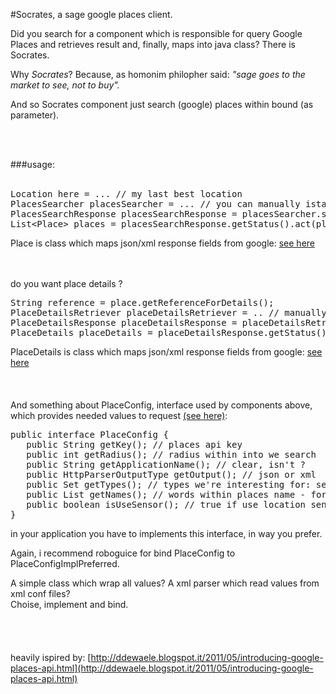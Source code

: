 #Socrates, a sage google places client.

Did you search for a component which is responsible for query Google Places
and retrieves result and, finally, maps into java class? 
There is Socrates.

Why *Socrates*? Because, as homonim philopher said:
*"sage goes to the market to see, not to buy".*

And so Socrates component just search (google) places within bound (as parameter).

<br/><br/>

###usage:<br/><br/>
<pre>
Location here = ... // my last best location
PlacesSearcher placesSearcher = ... // you can manually istance, or use roboguice
PlacesSearchResponse placesSearchResponse = placesSearcher.searchPlaces( here );
List&lt;Place&gt; places = placesSearchResponse.getStatus().act(placesSearchResponse);
</pre>
Place is class which maps json/xml response fields from google: [see here](http://developers.google.com/maps/documentation/places/#PlaceSearchResults)

<br/><br/>
do you want place details ?
<pre>
String reference = place.getReferenceForDetails();
PlaceDetailsRetriever placeDetailsRetriever = .. // manually or by roboguice
PlaceDetailsResponse placeDetailsResponse = placeDetailsRetriever.retrieveDetails( reference );
PlaceDetails placeDetails = placeDetailsResponse.getStatus().act(placeDetailsResponse);
</pre>
PlaceDetails is class which maps json/xml response fields from google: [see here](https://developers.google.com/maps/documentation/places/#PlaceDetailsResults)
<br/><br/><br/><br/>
And something about PlaceConfig, interface used by components above, which provides needed values to request [(see here)](https://developers.google.com/maps/documentation/places/#PlaceSearchRequests):


<pre>
public interface PlaceConfig {
   public String getKey(); // places api key
   public int getRadius(); // radius within into we search
   public String getApplicationName(); // clear, isn't ?
   public HttpParserOutputType getOutput();	// json or xml
   public Set<PlaceType> getTypes(); // types we're interesting for: see [https://developers.google.com/maps/documentation/places/supported_types](https://developers.google.com/maps/documentation/places/supported_types)
   public List<String> getNames(); // words within places name - for accurate filter query search 
   public boolean isUseSensor(); // true if use location sensor (always with android)
}
</pre>

 
in your application you have to implements this interface, in way you prefer.

Again, i recommend roboguice for bind PlaceConfig to PlaceConfigImplPreferred.

A simple class which wrap all values? A xml parser which read values from xml conf files?<br/>
Choise, implement and bind.
<br/><br/><br/><br/><br/>
heavily ispired by:
[http://ddewaele.blogspot.it/2011/05/introducing-google-places-api.html](http://ddewaele.blogspot.it/2011/05/introducing-google-places-api.html)